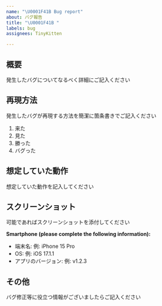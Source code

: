 ```yaml
---
name: "\U0001F41B Bug report"
about: バグ報告
title: "\U0001F41B "
labels: bug
assignees: TinyKitten

---
```


## 概要
発生したバグについてなるべく詳細にご記入ください

## 再現方法
発生したバグが再現する方法を簡潔に箇条書きでご記入ください

1. 来た
2. 見た
3. 勝った
4. バグった

## 想定していた動作
想定していた動作を記入してください

## スクリーンショット
可能であればスクリーンショットを添付してください

**Smartphone (please complete the following information):**
 - 端末名: 例: iPhone 15 Pro
 - OS: 例: iOS 17.1.1
 - アプリのバージョン: 例: v1.2.3

## その他
バグ修正等に役立つ情報がございましたらご記入ください
